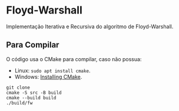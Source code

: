 # Floyd-Warshall

Implementação Iterativa e Recursiva do algoritmo de Floyd-Warshall.

## Para Compilar
O código usa o CMake para compilar, caso não possua: 
- Linux: ``` sudo apt install cmake ```.
- Windows: <a href= "https://cmake.org/install/"> Installing CMake</a>.
```
git clone 
cmake -S src -B build
cmake --build build
./build/fw  
```
